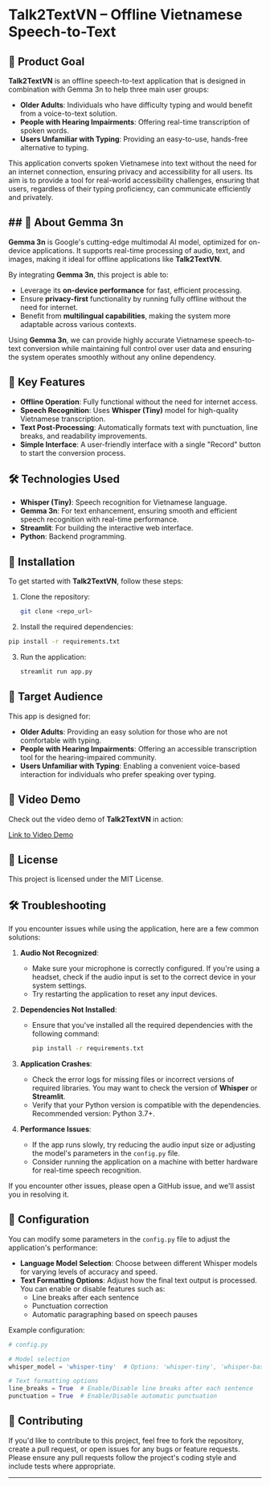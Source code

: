 # Talk2TextVN – Offline Vietnamese Speech-to-Text

## 🎯 Product Goal

**Talk2TextVN** is an offline speech-to-text application that is designed in combination with Gemma 3n to help three main user groups:
- **Older Adults**: Individuals who have difficulty typing and would benefit from a voice-to-text solution.
- **People with Hearing Impairments**: Offering real-time transcription of spoken words.
- **Users Unfamiliar with Typing**: Providing an easy-to-use, hands-free alternative to typing.

This application converts spoken Vietnamese into text without the need for an internet connection, ensuring privacy and accessibility for all users. Its aim is to provide a tool for real-world accessibility challenges, ensuring that users, regardless of their typing proficiency, can communicate efficiently and privately.

## ## 📜 About Gemma 3n

**Gemma 3n** is Google's cutting-edge multimodal AI model, optimized for on-device applications. It supports real-time processing of audio, text, and images, making it ideal for offline applications like **Talk2TextVN**. 

By integrating **Gemma 3n**, this project is able to:
- Leverage its **on-device performance** for fast, efficient processing.
- Ensure **privacy-first** functionality by running fully offline without the need for internet.
- Benefit from **multilingual capabilities**, making the system more adaptable across various contexts.

Using **Gemma 3n**, we can provide highly accurate Vietnamese speech-to-text conversion while maintaining full control over user data and ensuring the system operates smoothly without any online dependency.

## 📝 Key Features

- **Offline Operation**: Fully functional without the need for internet access. 
- **Speech Recognition**: Uses **Whisper (Tiny)** model for high-quality Vietnamese transcription.
- **Text Post-Processing**: Automatically formats text with punctuation, line breaks, and readability improvements.
- **Simple Interface**: A user-friendly interface with a single "Record" button to start the conversion process.

## 🛠️ Technologies Used

- **Whisper (Tiny)**: Speech recognition for Vietnamese language.
- **Gemma 3n**: For text enhancement, ensuring smooth and efficient speech recognition with real-time performance.
- **Streamlit**: For building the interactive web interface.
- **Python**: Backend programming.

## 🚀 Installation

To get started with **Talk2TextVN**, follow these steps:

1. Clone the repository:
   ```bash
   git clone <repo_url>
   ```
2. Install the required dependencies:
  ```bash
  pip install -r requirements.txt
  ```
3. Run the application:
   ```bash
   streamlit run app.py
   ```

## 👥 Target Audience

This app is designed for:
- **Older Adults**: Providing an easy solution for those who are not comfortable with typing.
- **People with Hearing Impairments**: Offering an accessible transcription tool for the hearing-impaired community.
- **Users Unfamiliar with Typing**: Enabling a convenient voice-based interaction for individuals who prefer speaking over typing.

## 🎥 Video Demo

Check out the video demo of **Talk2TextVN** in action:

[Link to Video Demo]()

## 📝 License

This project is licensed under the MIT License.

## 🛠️ Troubleshooting

If you encounter issues while using the application, here are a few common solutions:

1. **Audio Not Recognized**: 
   - Make sure your microphone is correctly configured. If you're using a headset, check if the audio input is set to the correct device in your system settings.
   - Try restarting the application to reset any input devices.

2. **Dependencies Not Installed**:
   - Ensure that you've installed all the required dependencies with the following command:
     ```bash
     pip install -r requirements.txt
     ```

3. **Application Crashes**:
   - Check the error logs for missing files or incorrect versions of required libraries. You may want to check the version of **Whisper** or **Streamlit**.
   - Verify that your Python version is compatible with the dependencies. Recommended version: Python 3.7+.

4. **Performance Issues**:
   - If the app runs slowly, try reducing the audio input size or adjusting the model's parameters in the `config.py` file.
   - Consider running the application on a machine with better hardware for real-time speech recognition.

If you encounter other issues, please open a GitHub issue, and we'll assist you in resolving it.

## 🔧 Configuration

You can modify some parameters in the `config.py` file to adjust the application's performance:

- **Language Model Selection**: Choose between different Whisper models for varying levels of accuracy and speed.
- **Text Formatting Options**: Adjust how the final text output is processed. You can enable or disable features such as:
  - Line breaks after each sentence
  - Punctuation correction
  - Automatic paragraphing based on speech pauses

Example configuration:
```python
# config.py

# Model selection
whisper_model = 'whisper-tiny'  # Options: 'whisper-tiny', 'whisper-base', 'whisper-large'

# Text formatting options
line_breaks = True  # Enable/Disable line breaks after each sentence
punctuation = True  # Enable/Disable automatic punctuation
```

## 🤝 Contributing

If you'd like to contribute to this project, feel free to fork the repository, create a pull request, or open issues for any bugs or feature requests. Please ensure any pull requests follow the project's coding style and include tests where appropriate.

---
